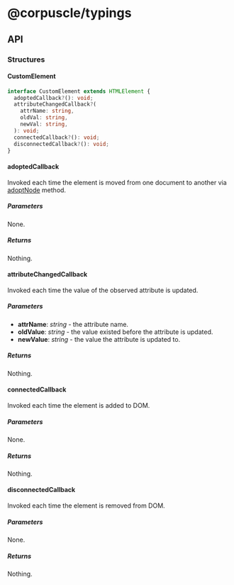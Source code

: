 # @corpuscle/typings

## API

### Structures

#### CustomElement

```typescript
interface CustomElement extends HTMLElement {
  adoptedCallback?(): void;
  attributeChangedCallback?(
    attrName: string,
    oldVal: string,
    newVal: string,
  ): void;
  connectedCallback?(): void;
  disconnectedCallback?(): void;
}
```

#### adoptedCallback

Invoked each time the element is moved from one document to another via
[adoptNode](https://developer.mozilla.org/en-US/docs/Web/API/Document/adoptNode)
method.

##### Parameters

None.

##### Returns

Nothing.

#### attributeChangedCallback

Invoked each time the value of the observed attribute is updated.

##### Parameters

- **attrName**: _string_ - the attribute name.
- **oldValue**: _string_ - the value existed before the attribute is updated.
- **newValue**: _string_ - the value the attribute is updated to.

##### Returns

Nothing.

#### connectedCallback

Invoked each time the element is added to DOM.

##### Parameters

None.

##### Returns

Nothing.

#### disconnectedCallback

Invoked each time the element is removed from DOM.

##### Parameters

None.

##### Returns

Nothing.
